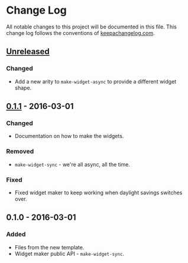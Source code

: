 # Change Log
All notable changes to this project will be documented in this file. This change log follows the conventions of [keepachangelog.com](http://keepachangelog.com/).

## [Unreleased][unreleased]
### Changed
- Add a new arity to `make-widget-async` to provide a different widget shape.

## [0.1.1] - 2016-03-01
### Changed
- Documentation on how to make the widgets.

### Removed
- `make-widget-sync` - we're all async, all the time.

### Fixed
- Fixed widget maker to keep working when daylight savings switches over.

## 0.1.0 - 2016-03-01
### Added
- Files from the new template.
- Widget maker public API - `make-widget-sync`.

[unreleased]: https://github.com/your-name/yahoo-finance/compare/0.1.1...HEAD
[0.1.1]: https://github.com/your-name/yahoo-finance/compare/0.1.0...0.1.1
